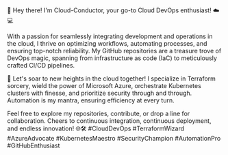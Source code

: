 👋 Hey there! I'm Cloud-Conductor, your go-to Cloud DevOps enthusiast! ☁️💻

With a passion for seamlessly integrating development and operations in the cloud, I thrive on optimizing workflows, automating processes, and ensuring top-notch reliability. My GitHub repositories are a treasure trove of DevOps magic, spanning from infrastructure as code (IaC) to meticulously crafted CI/CD pipelines.

🚀 Let's soar to new heights in the cloud together! I specialize in Terraform sorcery, wield the power of Microsoft Azure, orchestrate Kubernetes clusters with finesse, and prioritize security through and through. Automation is my mantra, ensuring efficiency at every turn.

Feel free to explore my repositories, contribute, or drop a line for collaboration. Cheers to continuous integration, continuous deployment, and endless innovation! 🌐🛠️ #CloudDevOps #TerraformWizard #AzureAdvocate #KubernetesMaestro #SecurityChampion #AutomationPro #GitHubEnthusiast
